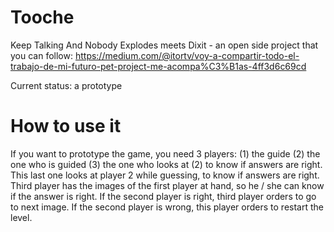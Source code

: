 # Tooche
Keep Talking And Nobody Explodes meets Dixit - an open side project that you can follow: 
https://medium.com/@itortv/voy-a-compartir-todo-el-trabajo-de-mi-futuro-pet-project-me-acompa%C3%B1as-4ff3d6c69cd

Current status: a prototype

# How to use it
If you want to prototype the game, you need 3 players:
(1) the guide
(2) the one who is guided
(3) the one who looks at (2) to know if answers are right. 
This last one looks at player 2 while guessing, to know if answers are right.
Third player has the images of the first player at hand, so he / she can know if the answer is right.
If the second player is right, third player orders to go to next image.
If the second player is wrong, this player orders to restart the level.
